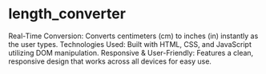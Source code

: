 # length_converter
Real-Time Conversion: Converts centimeters (cm) to inches (in) instantly as the user types. Technologies Used: Built with HTML, CSS, and JavaScript utilizing DOM manipulation. Responsive &amp; User-Friendly: Features a clean, responsive design that works across all devices for easy use.

